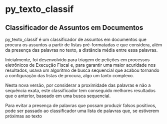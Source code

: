 # py_texto_classif

## Classificador de Assuntos em Documentos

py_texto_classif é um classificador de assuntos em documentos que procura os assuntos a partir de listas pré-formatadas e que 
considera, além da presença das palavras no texto, a distância média entre essa palavras.

Inicialmente, foi desenvolvido para triagem de petições em processos eletrônicos de Execução Fiscal e, para garantir uma maior
acuridade nos resultados, usava um algoritmo de busca sequencial que acabou tornando a configuração das listas de procura, algo
um tanto complexo.

Nesta nova versão, por considerar a proximidade das palavras e não a sequência exata, este classificador tem conseguido melhores
resultados que o anterior, baseado em uma busca sequencial.

Para evitar a presença de palavras que possam produzir falsos positivos, pode ser passado ao classificador uma lista de palavras que,
se estiverem próximas ao texto 
